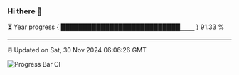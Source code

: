 ### Hi there 👋

⏳ Year progress { ███████████████████████████▁▁▁ } 91.33 %

---

⏰ Updated on Sat, 30 Nov 2024 06:06:26 GMT

![Progress Bar CI](https://github.com/liununu/liununu/workflows/Progress%20Bar%20CI/badge.svg)
